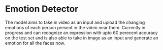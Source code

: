 # Emotion Detector
The model aims to take in video as an input and upload the changing emotions of each person present in the video near them. Currently in progress and can recognize an expression with upto 60 perecent accuracy on the test set and is also able to take in image as an input and generate an emotion for all the faces now.
